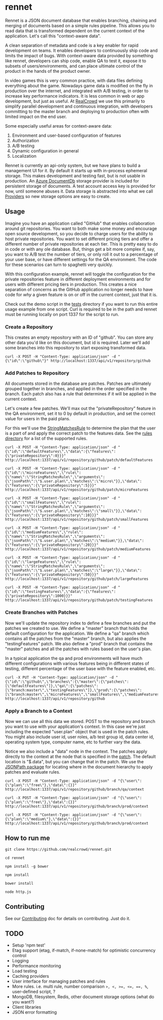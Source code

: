 ﻿# rennet
Rennet is a JSON document database that enables branching, chaining and merging of documents based on a simple rules pipeline. This allows you to read data that is transformed dependent on the current context of the application. Let's call this "context-aware data".

A clean separation of metadata and code is a key enabler for rapid development on teams. It enables developers to continuously ship code and limits the impact of bugs. With context-aware data provided by something like rennet, developers can ship code, enable QA to test it, expose it to subsets of users/environments, and can place ultimate control of the product in the hands of the product owner.

In video games this is very common practice, with data files defining everything about the game. Nowadays game data is modified on the fly in production over the internet, and integrated with A/B testing, in order to increase key performance indicators. It is less common in web or app development, but just as useful. At [RealCrowd](https://www.realcrowd.com) we use this primarily to simplify parallel development and continuous integration, with developers committing to the master branch and deploying to production often with limited impact on the end user.

Some especially useful areas for context-aware data:

1. Environment and user-based configuration of features
2. Authorization
3. A/B testing
4. Dynamic configuration in general
5. Localization

Rennet is currently an api-only system, but we have plans to build a management UI for it. By default it starts up with in-process ephemeral storage. This makes development and testing fast, but is not usable in production. An [Azure DocumentDb](http://azure.microsoft.com/en-us/services/documentdb/) storage provider is included for persistent storage of documents. A test account access key is provided for now, until someone abuses it. Data storage is abstracted into what we call [Providers](https://github.com/realcrowd/rennet/tree/master/providers) so new storage options are easy to create.

## Usage
Imagine you have an application called "GitHub" that enables collaboration around git repositories. You want to both make some money and encourage open source development, so you decide to charge users for the ability to host private repositories. You want to set different pricing tiers and offer a different number of private repositories at each tier. This is pretty easy to do in code or with any ole database. But, things get a bit more complex if, say, you want to A/B test the number of tiers, or only roll it out to a percentage of your user base, or have different settings for the QA environment. The code for these scenarios can turn to spaghetti very quickly.

With this configuration example, rennet will toggle the configuration for the private repositories feature in different deployment environments and for users with different pricing tiers in production. This creates a nice separation of concerns as the GitHub application no longer needs to have code for _why_ a given feature is on or off in the current context, just that it is.

Check out the demo script in the [tests](https://github.com/realcrowd/rennet/tree/master/tests) directory if you want to run this entire usage example from one script. Curl is required to be in the path and rennet must be running locally on port 1337 for the script to run.

### Create a Repository
This creates an empty repository with an ID of "github". You can store any other data you'd like on this document, but id is required. Later we'll add some branches into this repository to start exposing transformed data.

```
curl -X POST -H "Content-Type: application/json" -d "{\"id\":\"github\"}" http://localhost:1337/api/v1/repository/github
```

### Add Patches to Repository
All documents stored in the database are patches. Patches are ultimately grouped together in branches, and applied in the order specified in the branch. Each patch also has a rule that determines if it will be applied in the current context.

Let's create a few patches. We'll max out the "privateRepository" feature in the QA environment, set it to 0 by default in production, and set the correct value for users in the paid plans.

For this we'll use the [StringMatchesRule](https://github.com/realcrowd/rennet/blob/master/models/rules/StringMatchesRule.js) to determine the plan that the user is a part of and apply the correct patch to the features data. See the [rules directory](https://github.com/realcrowd/rennet/tree/master/models/rules) for a list of the supported rules.

```
curl -X POST -H "Content-Type: application/json" -d "{\"id\":\"defaultFeatures\",\"data\":{\"features\":{\"privateRepository\":0}}}" http://localhost:1337/api/v1/repository/github/patch/defaultFeatures

curl -X POST -H "Content-Type: application/json" -d "{\"id\":\"microFeatures\",\"rule\":{\"name\":\"StringMatchesRule\",\"arguments\":{\"jsonPath\":\"$.user.plan\",\"matches\":\"micro\"}},\"data\":{\"features\":{\"privateRepository\":5}}}" http://localhost:1337/api/v1/repository/github/patch/microFeatures

curl -X POST -H "Content-Type: application/json" -d "{\"id\":\"smallFeatures\",\"rule\":{\"name\":\"StringMatchesRule\",\"arguments\":{\"jsonPath\":\"$.user.plan\",\"matches\":\"small\"}},\"data\":{\"features\":{\"privateRepository\":10}}}" http://localhost:1337/api/v1/repository/github/patch/smallFeatures

curl -X POST -H "Content-Type: application/json" -d "{\"id\":\"mediumFeatures\",\"rule\":{\"name\":\"StringMatchesRule\",\"arguments\":{\"jsonPath\":\"$.user.plan\",\"matches\":\"medium\"}},\"data\":{\"features\":{\"privateRepository\":20}}}" http://localhost:1337/api/v1/repository/github/patch/mediumFeatures

curl -X POST -H "Content-Type: application/json" -d "{\"id\":\"largeFeatures\",\"rule\":{\"name\":\"StringMatchesRule\",\"arguments\":{\"jsonPath\":\"$.user.plan\",\"matches\":\"large\"}},\"data\":{\"features\":{\"privateRepository\":50}}}" http://localhost:1337/api/v1/repository/github/patch/largeFeatures

curl -X POST -H "Content-Type: application/json" -d "{\"id\":\"testingFeatures\",\"data\":{\"features\":{\"privateRepository\":1000}}}" http://localhost:1337/api/v1/repository/github/patch/testingFeatures
```

### Create Branches with Patches
Now we'll update the repository index to define a few branches and put the patches we created to use. We define a "master" branch that holds the default configuration for the application. We define a "qa" branch which contains all the patches from the "master" branch, but also applies the "testingFeatures" patch. We also define a "prod" branch that contains the "master" patches and all the patches with rules based on the user's plan.

In a typical application the qa and prod environments will have much different configurations with various features being in different states of testing, different percentage of the user base with the feature enabled, etc.

```
curl -X PUT -H "Content-Type: application/json" -d "{\"id\":\"github\",\"branches\":{\"master\":{\"patches\":[\"defaultFeatures\"]},\"qa\":{\"patches\":[\"branch:master\",\"testingFeatures\"]},\"prod\":{\"patches\":[\"branch:master\",\"microFeatures\",\"smallFeatures\",\"mediumFeatures\",\"largeFeatures\"]}}}" http://localhost:1337/api/v1/repository/github
```

### Apply a Branch to a Context
Now we can use all this data we stored. POST to the repository and branch you want to use with your application's context. In this case we're just including the expected "user.plan" object that is used in the patch rules. You might also include user id, user roles, a/b test group id, data center id, operating system type, computer name, etc to further vary the data.

Notice we also include a "data" node in the context. The patches apply directly to the context at the node that is specified in the [patch](https://github.com/realcrowd/rennet/blob/master/models/Patch.js). The default location is "$.data", but you can change that in the patch. We use the [JSONPath package](https://www.npmjs.org/package/JSONPath) for locating where in the document hierarchy to apply patches and evaluate rules.

```
curl -X POST -H "Content-Type: application/json" -d "{\"user\":{\"plan\":\"free\"},\"data\":{}}" http://localhost:1337/api/v1/repository/github/branch/qa/context

curl -X POST -H "Content-Type: application/json" -d "{\"user\":{\"plan\":\"free\"},\"data\":{}}" http://localhost:1337/api/v1/repository/github/branch/prod/context

curl -X POST -H "Content-Type: application/json" -d "{\"user\":{\"plan\":\"medium\"},\"data\":{}}" http://localhost:1337/api/v1/repository/github/branch/prod/context
```

## How to run me

```
git clone https://github.com/realcrowd/rennet.git

cd rennet

npm install -g bower

npm install

bower install

node http.js
```

## Contributing
See our [Contributing](https://github.com/realcrowd/rennet/blob/master/CONTRIBUTING.md) doc for details on contributing. Just do it.

## TODO
* Setup 'npm test'
* Etag support (etag, if-match, if-none-match) for optimistic concurrency control
* Logging
* Performance monitoring
* Load testing
* Caching providers
* User interface for managing patches and rules
* More rules. i.e. multi rule, number comparison `>, <, >=, <=, ==, %`, user-defined script, ?
* MongoDB, filesystem, Redis, other document storage options (what do you want?)
* Client libraries
* JSON error formatting